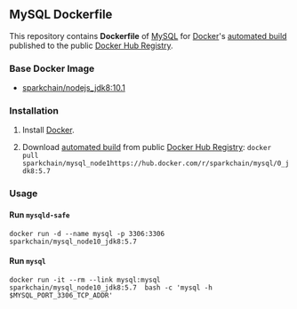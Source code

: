 ## MySQL Dockerfile


This repository contains **Dockerfile** of [MySQL](http://dev.mysql.com/) for [Docker](https://www.docker.com/)'s [automated build](https://hub.docker.com/r/sparkchain/mysql_node10_jdk8/) published to the public [Docker Hub Registry](https://registry.hub.docker.com/).


### Base Docker Image

* [sparkchain/nodejs_jdk8:10.1](http://dockerfile.github.io/#/ubuntu)


### Installation

1. Install [Docker](https://www.docker.com/).

2. Download [automated build](https://hub.docker.com/r/sparkchain/mysql_node10_jdk8/) from public [Docker Hub Registry](https://registry.hub.docker.com/): `docker pull   sparkchain/mysql_node1https://hub.docker.com/r/sparkchain/mysql/0_jdk8:5.7`



### Usage

#### Run `mysqld-safe`

    docker run -d --name mysql -p 3306:3306    sparkchain/mysql_node10_jdk8:5.7 

#### Run `mysql`

    docker run -it --rm --link mysql:mysql    sparkchain/mysql_node10_jdk8:5.7  bash -c 'mysql -h $MYSQL_PORT_3306_TCP_ADDR'
